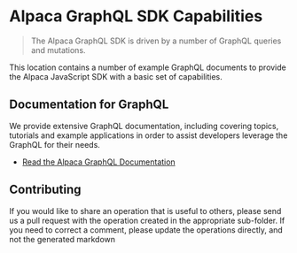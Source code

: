 
# Alpaca GraphQL SDK Capabilities

> The Alpaca GraphQL SDK is driven by a number of GraphQL queries and mutations.

This location contains a number of example GraphQL documents to provide the
Alpaca JavaScript SDK with a basic set of capabilities.

## Documentation for GraphQL

We provide extensive GraphQL documentation, including covering topics,
tutorials and example applications in order to assist developers leverage the
GraphQL for their needs.

- [Read the Alpaca GraphQL Documentation](https://github.com/AlpacaTravel/graphql-docs)
  




## Contributing

If you would like to share an operation that is useful to others, please send us
a pull request with the operation created in the appropriate sub-folder. If you
need to correct a comment, please update the operations directly, and not the 
generated markdown
  